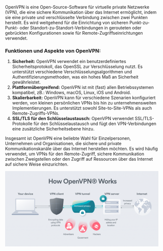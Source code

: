 OpenVPN is eine Open-Source-Software für virtuelle private Netzwerke (VPN), die eine sichere Kommunikation über das Internet ermöglicht, indem sie eine private und verschlüsselte Verbindung zwischen zwei Punkten herstellt. Es wird weitgehend für die Einrichtung von sicheren Punkt-zu-Punkt- oder Standort-zu-Standort-Verbindungen in gerouteten oder gebrückten Konfigurationen sowie für Remote-Zugriffseinrichtungen verwendet.
### Funktionen und Aspekte von OpenVPN:
1. **Sicherheit:** OpenVPN verwendet ein benutzerdefiniertes Sicherheitsprotokoll, das OpenSSL zur Verschlüsselung nutzt. Es unterstützt verschiedene Verschlüsselungsalgorithmen und Authentifizierungsmethoden, was ein hohes Maß an Sicherheit gewährleistet.
2. **Plattformübergreifend:** OpenVPN ist mit (fast) allen Betriebssystemen kompatibel, zB.: Windows, macOS, Linux, iOS und Android.
3. **Skalierbarkeit:** OpenVPN kann für verschiedene Szenarien konfiguriert werden, von kleinen persönlichen VPNs bis hin zu unternehmensweiten Implementierungen. Es unterstützt sowohl Site-to-Site-VPNs als auch Remote-Zugriffs-VPNs.
4. **SSL/TLS für den Schlüsselaustausch:** OpenVPN verwendet SSL/TLS-Protokolle für den Schlüsselaustausch und fügt den VPN-Verbindungen eine zusätzliche Sicherheitsebene hinzu.

Insgesamt ist OpenVPN eine beliebte Wahl für Einzelpersonen, Unternehmen und Organisationen, die sichere und private Kommunikationskanäle über das Internet herstellen möchten. Es wird häufig verwendet, um VPNs für den Remote-Zugriff, sichere Kommunikation zwischen Zweigstellen oder den Zugriff auf Ressourcen über das Internet auf sichere Weise einzurichten.

![](../../images/openvpn.png)
